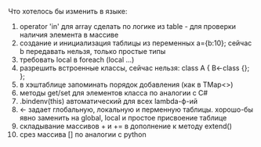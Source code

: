 ﻿Что хотелось бы изменить в языке:
1. operator 'in' для array сделать по логике из table - для проверки наличия элемента в массиве
2. создание и инициализация таблицы из переменных a={b:10}; сейчас b передавать нельзя, только простые типы
3. требовать local в foreach (local ...)
4. разрешить встроенные классы, сейчас нельзя:
  class A {
    B<-class {};
  };
5. в хэштаблице запоминать порядок добавления (как в TMap<>)
6. методы get/set для элементов класса по аналогии с C#
7. .bindenv(this) автоматический для всех lambda-ф-ий
8. <- задает глобальную, локальную и перменную таблицы. хорошо-бы явно заменить на global, local и простое присвоение таблице
9. складывание массивов + и += в дополнение к методу extend()
10. срез массива [] по аналогии с python
